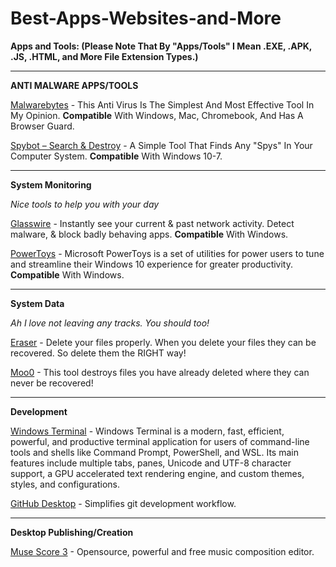 # Best-Apps-Websites-and-More

**Apps and Tools: (Please Note That By "Apps/Tools" I Mean .EXE, .APK, .JS, .HTML, and More File Extension Types.)**
___

**ANTI MALWARE APPS/TOOLS**

[Malwarebytes](https://www.malwarebytes.com/) - This Anti Virus Is The Simplest And Most Effective Tool In My Opinion. **Compatible** With Windows, Mac, Chromebook, And Has A Browser Guard.

[Spybot – Search & Destroy](https://www.safer-networking.org/) - A Simple Tool That Finds Any "Spys" In Your Computer System. **Compatible** With Windows 10-7.
___

**System Monitoring**

*Nice tools to help you with your day*

[Glasswire](https://www.glasswire.com/) - Instantly see your current & past network activity. Detect malware, & block badly behaving apps. **Compatible** With Windows.

[PowerToys](https://github.com/microsoft/PowerToys) - Microsoft PowerToys is a set of utilities for power users to tune and streamline their Windows 10 experience for greater productivity. **Compatible** With Windows.
___

**System Data**

*Ah I love not leaving any tracks. You should too!*

[Eraser](https://eraser.heidi.ie/) - Delete your files properly. When you delete your files they can be recovered. So delete them the RIGHT way!

[Moo0](moo0.com/software/AntiRecovery/) - This tool destroys files you have already deleted where they can never be recovered!
___

**Development**

[Windows Terminal](https://www.microsoft.com/en-us/p/windows-terminal/9n0dx20hk701?activetab=pivot:overviewtab) - Windows Terminal is a modern, fast, efficient, powerful, and productive terminal application for users of command-line tools and shells like Command Prompt, PowerShell, and WSL. Its main features include multiple tabs, panes, Unicode and UTF-8 character support, a GPU accelerated text rendering engine, and custom themes, styles, and configurations.

[GitHub Desktop](https://desktop.github.com/) - Simplifies git development workflow.

___

**Desktop Publishing/Creation**

[Muse Score 3](https://musescore.org/en) - Opensource, powerful and free music composition editor.
